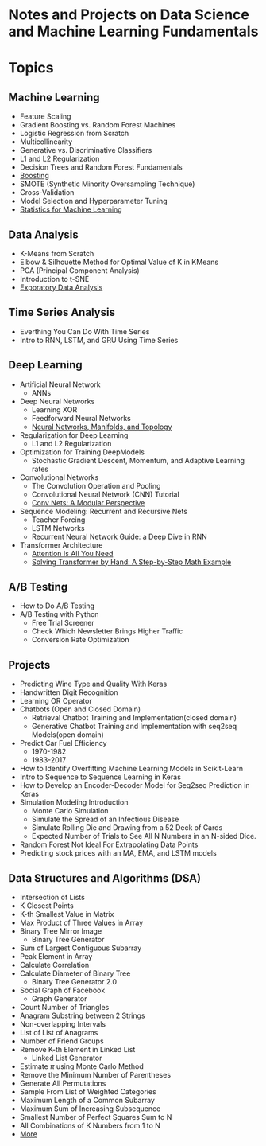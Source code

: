 # Notes and Projects on Data Science and Machine Learning Fundamentals

# Topics
## Machine Learning
- Feature Scaling
- Gradient Boosting vs. Random Forest Machines
- Logistic Regression from Scratch
- Multicollinearity
- Generative vs. Discriminative Classifiers
- L1 and L2 Regularization
- Decision Trees and Random Forest Fundamentals
- [Boosting](https://hastie.su.domains/TALKS/boost.pdf)
- SMOTE (Synthetic Minority Oversampling Technique)
- Cross-Validation
- Model Selection and Hyperparameter Tuning
- [Statistics for Machine Learning](https://github.com/beauvilerobed/statistics-for-data-science-and-machine-learning)

## Data Analysis
- K-Means from Scratch
- Elbow & Silhouette Method for Optimal Value of K in KMeans
- PCA (Principal Component Analysis)
- Introduction to t-SNE
- [Exporatory Data Analysis](https://github.com/beauvilerobed/statistics-for-data-science-and-machine-learning/blob/main/1_ExploratoryDataAnalysis.ipynb)

## Time Series Analysis
- Everthing You Can Do With Time Series
- Intro to RNN, LSTM, and GRU Using Time Series

## Deep Learning 
- Artificial Neural Network
    - ANNs 
- Deep Neural Networks
    - Learning XOR
    - Feedforward Neural Networks
    - [Neural Networks, Manifolds, and Topology](https://colah.github.io/posts/2014-03-NN-Manifolds-Topology/)
- Regularization for Deep Learning
    - L1 and L2 Regularization
- Optimization for Training DeepModels
    - Stochastic Gradient Descent, Momentum, and Adaptive Learning rates
- Convolutional Networks
    - The Convolution Operation and Pooling
    - Convolutional Neural Network (CNN) Tutorial
    - [Conv Nets: A Modular Perspective](https://colah.github.io/posts/2014-07-Conv-Nets-Modular/)
- Sequence Modeling: Recurrent and Recursive Nets
    - Teacher Forcing
    - LSTM Networks
    - Recurrent Neural Network Guide: a Deep Dive in RNN
- Transformer Architecture
    - [Attention Is All You Need](https://proceedings.neurips.cc/paper_files/paper/2017/file/3f5ee243547dee91fbd053c1c4a845aa-Paper.pdf)
    - [Solving Transformer by Hand: A Step-by-Step Math Example](https://levelup.gitconnected.com/understanding-transformers-from-start-to-end-a-step-by-step-math-example-16d4e64e6eb1)

## A/B Testing
- How to Do A/B Testing
- A/B Testing with Python
    - Free Trial Screener
    - Check Which Newsletter Brings Higher Traffic
    - Conversion Rate Optimization

## Projects 
- Predicting Wine Type and Quality With Keras
- Handwritten Digit Recognition
- Learning OR Operator
- Chatbots (Open and Closed Domain)
    - Retrieval Chatbot Training and Implementation(closed domain)
    - Generative Chatbot Training and Implementation with seq2seq Models(open domain)
- Predict Car Fuel Efficiency
    - 1970-1982
    - 1983-2017
- How to Identify Overfitting Machine Learning Models in Scikit-Learn
- Intro to Sequence to Sequence Learning in Keras
- How to Develop an Encoder-Decoder Model for Seq2seq Prediction in Keras
- Simulation Modeling Introduction
    - Monte Carlo Simulation
    - Simulate the Spread of an Infectious Disease
    - Simulate Rolling Die and Drawing from a 52 Deck of Cards
    - Expected Number of Trials to See All N Numbers in an N-sided Dice.
- Random Forest Not Ideal For Extrapolating Data Points
- Predicting stock prices with an MA, EMA, and LSTM models


## Data Structures and Algorithms (DSA)
- Intersection of Lists
- K Closest Points
- K-th Smallest Value in Matrix
- Max Product of Three Values in Array
- Binary Tree Mirror Image
    - Binary Tree Generator
- Sum of Largest Contiguous Subarray
- Peak Element in Array
- Calculate Correlation
- Calculate Diameter of Binary Tree
    - Binary Tree Generator 2.0
- Social Graph of Facebook
    - Graph Generator
- Count Number of Triangles
- Anagram Substring between 2 Strings
- Non-overlapping Intervals
- List of List of Anagrams
- Number of Friend Groups
- Remove K-th Element in Linked List
    - Linked List Generator
- Estimate $\pi$ using Monte Carlo Method
- Remove the Minimum Number of Parentheses
- Generate All Permutations
- Sample From List of Weighted Categories
- Maximum Length of a Common Subarray
- Maximum Sum of Increasing Subsequence
- Smallest Number of Perfect Squares Sum to N
- All Combinations of K Numbers from 1 to N
- [More](https://github.com/beauvilerobed/algos-and-data-strucs)

